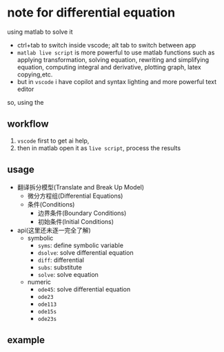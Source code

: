 # note for differential equation

using matlab to solve it

- ctrl+tab to switch inside vscode; alt tab to switch between app
- `matlab live script` is more powerful to use matlab functions such as applying transformation, solving equation, rewriting and simplifying equation, computing integral and derivative, plotting graph, latex copying,etc.
- but in `vscode` i have copilot and syntax lighting and more powerful text editor

so, using the

## workflow

1.  `vscode` first to get ai help,
2.  then in matlab open it as `live script`, process the results

## usage

- 翻译拆分模型(Translate and Break Up Model)
  - 微分方程组(Differential Equations)
  - 条件(Conditions)
    - 边界条件(Boundary Conditions)
    - 初始条件(Initial Conditions)
- api(这里还未逐一完全了解)
  - symbolic
    - `syms`: define symbolic variable
    - `dsolve`: solve differential equation
    - `diff`: differential
    - `subs`: substitute
    - `solve`: solve equation
  - numeric
    - `ode45`: solve differential equation
    - `ode23`
    - `ode113`
    - `ode15s`
    - `ode23s`

## example
